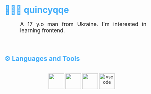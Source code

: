 <h1 style="color: #44AEFB;"> 👨🏻‍💻 quincyqqe </h1>



<p align:"center" style="text-align: justify; margin: 0 50px; font-size: 17px;" >
    A 17 y.o man from Ukraine. I`m interested in learning frontend.
<br>
<br>

<br>
<!-- Languages and Tools -->

<h2 style="color: #44AEFB">⚙️ Languages and Tools</h2>
<div align="center" style="display:block;">
</div>
<br>   
<!-- Icons Resources -->
<!-- https://devicon.dev/ -->
<!-- https://cdn.jsdelivr.net/npm/simple-icons@v3/icons/ -->
<div align="center">

  <img height ='50px' src="https://cdn.jsdelivr.net/gh/devicons/devicon/icons/javascript/javascript-original.svg" />  
  <img height ='50px' src="https://cdn.jsdelivr.net/gh/devicons/devicon/icons/html5/html5-original.svg" />          
  <img height = '50px' src="https://cdn.jsdelivr.net/gh/devicons/devicon/icons/css3/css3-original.svg" />
  <img  alt="vscode" height="50px" style="padding-right:10px;"src="https://cdn.jsdelivr.net/gh/devicons/devicon/icons/vscode/vscode-original.svg"/>

  </a>
